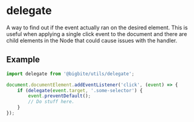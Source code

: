 # delegate
A way to find out if the event actually ran on the desired element. This is useful when applying a single click event to the document and there are child elements in the Node that could cause issues with the handler.

## Example
```js
import delegate from '@bigbite/utils/delegate';

document.documentElement.addEventListener('click', (event) => {
	if (delegate(event.target, '.some-selector') {
		event.preventDefault();
		// Do stuff here.
	}
});
```
